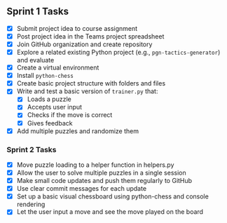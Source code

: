 ## Sprint 1 Tasks

- [x] Submit project idea to course assignment  
- [x] Post project idea in the Teams project spreadsheet    
- [x] Join GitHub organization and create repository
- [x] Explore a related existing Python project (e.g., `pgn-tactics-generator`) and evaluate
- [x] Create a virtual environment  
- [x] Install `python-chess` 
- [x] Create basic project structure with folders and files  
- [x] Write and test a basic version of `trainer.py` that:  
  - [x] Loads a puzzle  
  - [x] Accepts user input  
  - [x] Checks if the move is correct  
  - [x] Gives feedback  
- [x] Add multiple puzzles and randomize them  

### Sprint 2 Tasks
- [x] Move puzzle loading to a helper function in helpers.py   
- [x] Allow the user to solve multiple puzzles in a single session  
- [x] Make small code updates and push them regularly to GitHub  
- [x] Use clear commit messages for each update  
- [x] Set up a basic visual chessboard using python-chess and console rendering  
- [x] Let the user input a move and see the move played on the board